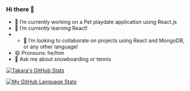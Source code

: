 ### Hi there 👋

- 🔭 I’m currently working on a Pet playdate application using React.js
- 🌱 I’m currently learning React!
- - 👯 I’m looking to collaborate on projects using React and MongoDB, or any other language!
- 😄 Pronouns: he/him
- 💬 Ask me about snowboarding or tennis

[![Takara's GitHub Stats](https://github-readme-stats.vercel.app/api/?username=truont2&count_private=true&theme=tokyonight&show_icons=true)]()

[![My GitHub Language Stats](https://github-readme-stats.vercel.app/api/top-langs/?username=truont2&show_icons=true&layout=compact&theme=tokyonight)]()
<!--
**truont2/truont2** is a ✨ _special_ ✨ repository because its `README.md` (this file) appears on your GitHub profile.

Here are some ideas to get you started:

- 🔭 I’m currently working on ...
- 🌱 I’m currently learning ...
- 👯 I’m looking to collaborate on ...
- 🤔 I’m looking for help with ...
- 💬 Ask me about ...
- 📫 How to reach me: ...
- 😄 Pronouns: ...
- ⚡ Fun fact: ...
-->

